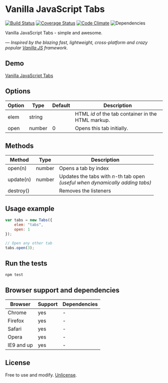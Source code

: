 # Vanilla JavaScript Tabs

[![Build Status](https://travis-ci.org/zoltantothcom/vanilla-js-tabs.svg?branch=master)](https://travis-ci.org/zoltantothcom/vanilla-js-tabs) [![Coverage Status](https://coveralls.io/repos/github/zoltantothcom/vanilla-js-tabs/badge.svg?branch=master)](https://coveralls.io/github/zoltantothcom/vanilla-js-tabs?branch=master) [![Code Climate](https://codeclimate.com/github/zoltantothcom/vanilla-js-tabs/badges/gpa.svg)](https://codeclimate.com/github/zoltantothcom/vanilla-js-tabs) ![Dependencies](https://img.shields.io/badge/dependencies-none-brightgreen.svg)

Vanilla JavaScript Tabs - simple and awesome.

*— Inspired by the blazing fast, lightweight, cross-platform and crazy popular [Vanilla JS](http://vanilla-js.com/)  framework.*


## Demo

[Vanilla JavaScript Tabs](http://zoltantothcom.github.io/vanilla-js-tabs)


## Options

Option | Type | Default | Description
------ | ---- | ------- | -----------
elem | string |  | HTML _id_ of the tab container in the HTML markup.
open | number | 0 | Opens this tab initially.


## Methods

Method | Type | Description
------ | ---- | -----------
open(n) | number | Opens a tab by index
update(n) | number | Updates the tabs with _n_-th tab open<br />_(useful when dynamically adding tabs)_
destroy() | | Removes the listeners


## Usage example

```javascript
var tabs = new Tabs({
    elem: "tabs",
    open: 1
});
```

```javascript
// Open any other tab
tabs.open(3);
```


## Run the tests

```
npm test
```


## Browser support and dependencies

Browser | Support | Dependencies
------ | -------- | -----------
Chrome | yes | -
Firefox | yes | -
Safari | yes | -
Opera | yes | -
IE9 and up | yes | -


## License

Free to use and modify. [Unlicense](http://unlicense.org).
